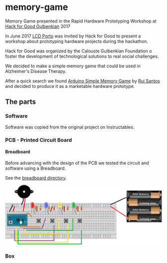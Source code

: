 # memory-game

Memory Game presented in the Rapid Hardware Prototyping Workshop at
[Hack for Good Gulbenkian](http://hackforgood.pt)
2017

In June 2017
[LCD Porto](https://lcdporto.org)
was invited by Hack for Good to present a workshop about
prototyping hardware projects during the hackathon.

Hack for Good was organized by the Calouste Gulbenkian Foundation o foster the
development of technological solutions to real social challenges.

We decided to make a simple memory game that could be used in Alzheimer's
Disease Therapy.

After a quick search we found
[Arduino Simple Memory Game](https://www.instructables.com/id/Arduino-Simple-Memory-Game/)
by
[Rui Santos](https://www.instructables.com/member/RuiSantos/) and decided to
produce it as a marketable hardware prototype.

## The parts

### Software

Software was copied from the original project on Instructables.

### PCB - Printed Circuit Board

#### Breadboard

Before advancing with the design of the PCB we tested the circuit and software
using a Breadboard.

See the [breadboard directory](breadboard/).

<img src="breadboard/memory-game_bb.svg"  />

### Box
